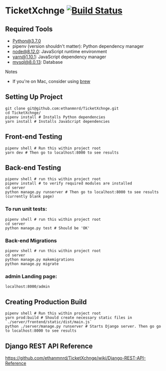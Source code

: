 # TicketXchnge [![Build Status](https://travis-ci.com/ethanmnrd/TicketXchnge.svg?branch=master)](https://travis-ci.com/ethanmnrd/TicketXchnge)

## Required Tools
- Python@3.7.0
- pipenv (version shouldn't matter): Python dependency manager
- node@8.12.0: JavaScript runtime environment
- yarn@1.10.1: JavaScript dependency manager
- mysql@8.0.13: Database

Notes
- If you're on Mac, consider using [brew](https://brew.sh/)


## Setting Up Project
```
git clone git@github.com:ethanmnrd/TicketXchnge.git
cd TicketXchnge/
pipenv install # Installs Python dependencies
yarn install # Installs JavaScript dependencies
```

## Front-end Testing
```
pipenv shell # Run this within project root
yarn dev # Then go to localhost:8000 to see results
```

## Back-end Testing
```
pipenv shell # run this within project root
pipenv install # to verify required modules are installed
cd server
python manage.py runserver # Then go to localhost:8000 to see results (currently blank page)
```

### To run unit tests:
```
pipenv shell # run this within project root
cd server
python manage.py test # Should be 'OK'
```

### Back-end Migrations
```
pipenv shell # run this within project root
cd server
python manage.py makemigrations
python manage.py migrate
```

### admin Landing page:
```
localhost:8000/admin
```

## Creating Production Build
```
pipenv shell # Run this within project root
yarn prod:build # Should create necessary static files in `./server/frontend/static/dist/main.js`
python ./server/manage.py runserver # Starts Django server. Then go go to localhost:8000 to see results
```

## Django REST API Reference
https://github.com/ethanmnrd/TicketXchnge/wiki/Django-REST-API-Reference
